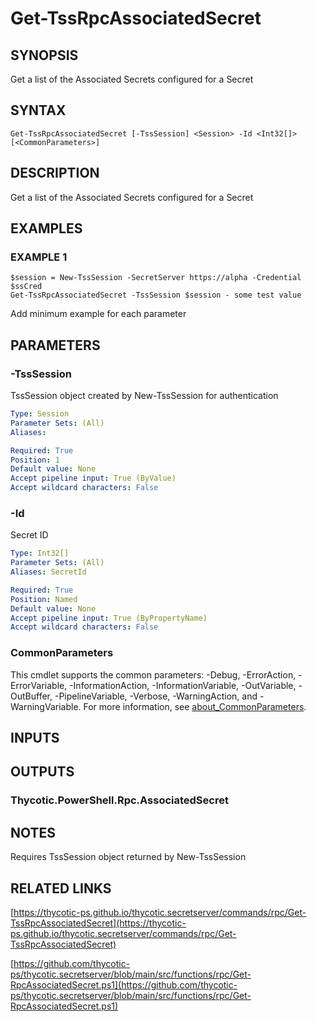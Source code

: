 # Get-TssRpcAssociatedSecret

## SYNOPSIS
Get a list of the Associated Secrets configured for a Secret

## SYNTAX

```
Get-TssRpcAssociatedSecret [-TssSession] <Session> -Id <Int32[]> [<CommonParameters>]
```

## DESCRIPTION
Get a list of the Associated Secrets configured for a Secret

## EXAMPLES

### EXAMPLE 1
```
$session = New-TssSession -SecretServer https://alpha -Credential $ssCred
Get-TssRpcAssociatedSecret -TssSession $session - some test value
```

Add minimum example for each parameter

## PARAMETERS

### -TssSession
TssSession object created by New-TssSession for authentication

```yaml
Type: Session
Parameter Sets: (All)
Aliases:

Required: True
Position: 1
Default value: None
Accept pipeline input: True (ByValue)
Accept wildcard characters: False
```

### -Id
Secret ID

```yaml
Type: Int32[]
Parameter Sets: (All)
Aliases: SecretId

Required: True
Position: Named
Default value: None
Accept pipeline input: True (ByPropertyName)
Accept wildcard characters: False
```

### CommonParameters
This cmdlet supports the common parameters: -Debug, -ErrorAction, -ErrorVariable, -InformationAction, -InformationVariable, -OutVariable, -OutBuffer, -PipelineVariable, -Verbose, -WarningAction, and -WarningVariable. For more information, see [about_CommonParameters](http://go.microsoft.com/fwlink/?LinkID=113216).

## INPUTS

## OUTPUTS

### Thycotic.PowerShell.Rpc.AssociatedSecret
## NOTES
Requires TssSession object returned by New-TssSession

## RELATED LINKS

[https://thycotic-ps.github.io/thycotic.secretserver/commands/rpc/Get-TssRpcAssociatedSecret](https://thycotic-ps.github.io/thycotic.secretserver/commands/rpc/Get-TssRpcAssociatedSecret)

[https://github.com/thycotic-ps/thycotic.secretserver/blob/main/src/functions/rpc/Get-RpcAssociatedSecret.ps1](https://github.com/thycotic-ps/thycotic.secretserver/blob/main/src/functions/rpc/Get-RpcAssociatedSecret.ps1)

